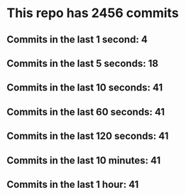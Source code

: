 # This repo has 2456 commits

## Commits in the last 1 second: 4
## Commits in the last 5 seconds: 18
## Commits in the last 10 seconds: 41
## Commits in the last 60 seconds: 41
## Commits in the last 120 seconds: 41
## Commits in the last 10 minutes: 41
## Commits in the last 1 hour: 41
